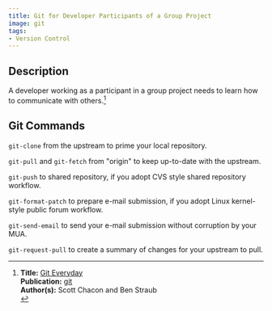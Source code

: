 ```yaml
---
title: Git for Developer Participants of a Group Project
image: git
tags:
- Version Control
---
```

## Description

A developer working as a participant in a group project needs to learn how to communicate with others.[^1]

## Git Commands

`git-clone` from the upstream to prime your local repository.

`git-pull` and `git-fetch` from "origin" to keep up-to-date with the upstream.

`git-push` to shared repository, if you adopt CVS style shared repository workflow.

`git-format-patch` to prepare e-mail submission, if you adopt Linux kernel-style public forum workflow.

`git-send-email` to send your e-mail submission without corruption by your MUA.

`git-request-pull` to create a summary of changes for your upstream to pull.

[^1]: **Title:** [Git Everyday](https://git-scm.com/docs/giteveryday)<br>
**Publication:** [git](https://git-scm.com/)<br>
**Author(s):** Scott Chacon and Ben Straub<br>
